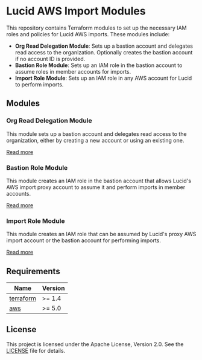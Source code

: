 # Lucid AWS Import Modules

This repository contains Terraform modules to set up the necessary IAM roles and policies for Lucid AWS imports. These modules include:

- **Org Read Delegation Module**: Sets up a bastion account and delegates read access to the organization. Optionally creates the bastion account if no account ID is provided.
- **Bastion Role Module**: Sets up an IAM role in the bastion account to assume roles in member accounts for imports.
- **Import Role Module**: Sets up an IAM role in any AWS account for Lucid to perform imports.

## Modules

### Org Read Delegation Module

This module sets up a bastion account and delegates read access to the organization, either by creating a new account or using an existing one.

[Read more](modules/org-read-delegation/README.md)

### Bastion Role Module

This module creates an IAM role in the bastion account that allows Lucid's AWS import proxy account to assume it and perform imports in member accounts.

[Read more](modules/bastion-role/README.md)

### Import Role Module

This module creates an IAM role that can be assumed by Lucid's proxy AWS import account or the bastion account for performing imports.

[Read more](modules/import-role/README.md)

## Requirements

| Name | Version |
|------|---------|
| [terraform](https://www.terraform.io/) | >= 1.4 |
| [aws](https://aws.amazon.com/) | >= 5.0 |

## License

This project is licensed under the Apache License, Version 2.0. See the [LICENSE](LICENSE) file for details.